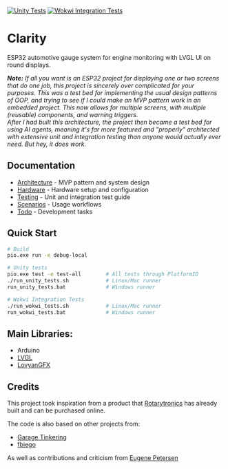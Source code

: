 [![Unity Tests](https://github.com/marcelrienks/Clarity/actions/workflows/test.yml/badge.svg)](https://github.com/marcelrienks/Clarity/actions/workflows/test.yml)
[![Wokwi Integration Tests](https://github.com/marcelrienks/Clarity/actions/workflows/wokwi-tests.yml/badge.svg)](https://github.com/marcelrienks/Clarity/actions/workflows/wokwi-tests.yml)

# Clarity
ESP32 automotive gauge system for engine monitoring with LVGL UI on round displays.

_**Note:** If all you want is an ESP32 project for displaying one or two screens that do one job, this project is sincerely over complicated for your purposes. This was a test bed for implementing the usual design patterns of OOP, and trying to see if I could make an MVP pattern work in an embedded project. This now allows for multiple screens, with multiple (reusable) components, and warning triggers.  
After I had built this architecture, the project then became a test bed for using AI agents, meaning it's far more featured and "properly" architected with extensive unit and integration testing than anyone would actually ever need. But hey, it does work._

## Documentation

- [Architecture](docs/architecture.md) - MVP pattern and system design
- [Hardware](docs/hardware.md) - Hardware setup and configuration
- [Testing](docs/test.md) - Unit and integration test guide  
- [Scenarios](docs/scenario.md) - Usage workflows
- [Todo](docs/todo.md) - Development tasks

## Quick Start

```bash
# Build
pio.exe run -e debug-local

# Unity tests
pio.exe test -e test-all        # All tests through PlatformIO
./run_unity_tests.sh            # Linux/Mac runner
run_unity_tests.bat             # Windows runner

# Wokwi Integration Tests
./run_wokwi_tests.sh            # Linux/Mac runner
run_wokwi_tests.bat             # Windows runner
```

## Main Libraries:
* Arduino
* [LVGL](https://docs.lvgl.io/master/)
* [LovyanGFX](https://docs.arduino.cc/libraries/lovyangfx/)
## Credits

This project took inspiration from a product that [Rotarytronics](https://www.rotarytronics.com/) has already built and can be purchased online.

The code is also based on other projects from:
* [Garage Tinkering](https://github.com/garagetinkering)
* [fbiego](https://github.com/fbiego)

As well as contributions and criticism from [Eugene Petersen](https://github.com/gino247)
